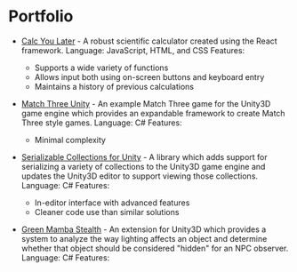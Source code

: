 # Portfolio

- [Calc You Later](https://dameonl.github.io/CalcYouLater/calcyoulater.html) - A robust scientific calculator created using the React framework.
    Language: JavaScript, HTML, and CSS
    Features:
    - Supports a wide variety of functions
    - Allows input both using on-screen buttons and keyboard entry
    - Maintains a history of previous calculations
   
- [Match Three Unity](https://github.com/DameonL/MatchThreeUnity) - An example Match Three game for the Unity3D game engine which provides an expandable framework to create Match Three style games.
    Language: C#
    Features:
    - Minimal complexity

- [Serializable Collections for Unity](https://github.com/DameonL/Serializable-Collections-For-Unity) - A library which adds support for serializing a variety of collections to the Unity3D game engine and updates the Unity3D editor to support viewing those collections.
    Language: C#
    Features:
    - In-editor interface with advanced features
    - Cleaner code use than similar solutions

- [Green Mamba Stealth](https://github.com/DameonL/GreenMambaStealth) - An extension for Unity3D which provides a system to analyze the way lighting affects an object and determine whether that object should be considered "hidden" for an NPC observer.
    Language: C#
    Features:
